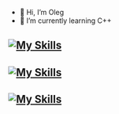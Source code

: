 - 👋 Hi, I’m Oleg
- 🌱 I’m currently learning C++


[![My Skills](https://skillicons.dev/icons?i=vscode,clion,pycharm,figma)](https://skillicons.dev)
-
[![My Skills](https://skillicons.dev/icons?i=cpp,js,qt)](https://skillicons.dev)
-
[![My Skills](https://skillicons.dev/icons?i=linux,arch)](https://skillicons.dev)
-

<!---
Jkey189/Jkey189 is a ✨ special ✨ repository because its `README.md` (this file) appears on your GitHub profile.
You can click the Preview link to take a look at your changes.
--->
